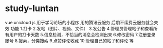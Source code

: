 # study-luntan
vue unicloud js
用于学习论坛的小程序
用的腾讯云服务   后期不续费云服务就会失效 
功能
1.打卡
2.发帖（图片、视频、文件）
3.发公告
4.管理员管理帖子和查看所有用户的打卡天数
5.信息检测，不恰当的消息会检测出来
6.修改密码
7.注册登录账号
8.搜索，分类搜索
9.点赞评论收藏
10.管理自己的帖子和评论
等
